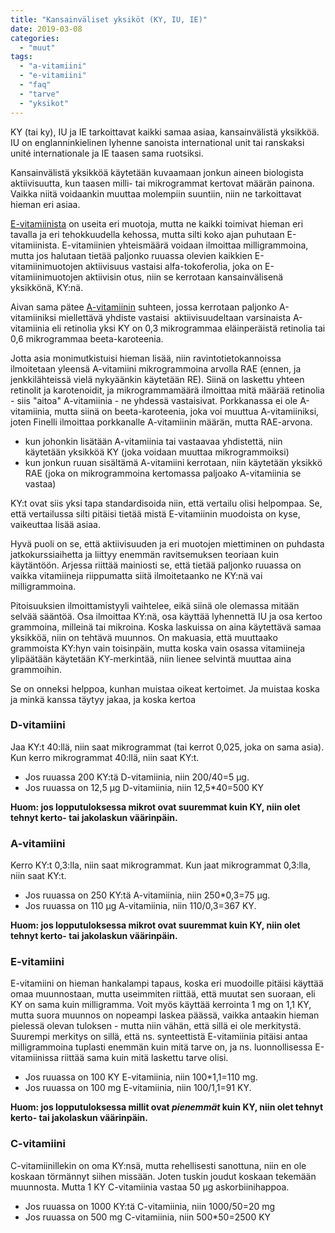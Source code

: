 ```yaml
---
title: "Kansainväliset yksiköt (KY, IU, IE)"
date: 2019-03-08
categories: 
  - "muut"
tags: 
  - "a-vitamiini"
  - "e-vitamiini"
  - "faq"
  - "tarve"
  - "yksikot"
---
```


KY (tai ky), IU ja IE tarkoittavat kaikki samaa asiaa, kansainvälistä yksikköä. IU on englanninkielinen lyhenne sanoista international unit tai ranskaksi unité internationale ja IE taasen sama ruotsiksi.

<!--more-->

Kansainvälistä yksikköä käytetään kuvaamaan jonkun aineen biologista aktiivisuutta, kun taasen milli- tai mikrogrammat kertovat määrän painona. Vaikka niitä voidaankin muuttaa molempiin suuntiin, niin ne tarkoittavat hieman eri asiaa.

[E-vitamiinista](https://www.katiska.eu/tieto/e-vitamiini/e-vitamiinin-aktiivisuus/) on useita eri muotoja, mutta ne kaikki toimivat hieman eri tavalla ja eri tehokkuudella kehossa, mutta silti koko ajan puhutaan E-vitamiinista. E-vitamiinien yhteismäärä voidaan ilmoittaa milligrammoina, mutta jos halutaan tietää paljonko ruuassa olevien kaikkien E-vitamiinimuotojen aktiivisuus vastaisi alfa-tokoferolia, joka on E-vitamiinimuotojen aktiivisin otus, niin se kerrotaan kansainvälisenä yksikkönä, KY:nä.

Aivan sama pätee [A-vitamiinin](https://www.katiska.eu/tieto/a-vitamiini/a-vitamiini/) suhteen, jossa kerrotaan paljonko A-vitamiiniksi miellettävä yhdiste vastaisi  aktiivisuudeltaan varsinaista A-vitamiinia eli retinolia yksi KY on 0,3 mikrogrammaa eläinperäistä retinolia tai 0,6 mikrogrammaa beeta-karoteenia.

Jotta asia monimutkistuisi hieman lisää, niin ravintotietokannoissa ilmoitetaan yleensä A-vitamiini mikrogrammoina arvolla RAE (ennen, ja jenkkilähteissä vielä nykyäänkin käytetään RE). Siinä on laskettu yhteen retinolit ja karotenoidit, ja mikrogrammamäärä ilmoittaa mitä määrää retinolia - siis "aitoa" A-vitamiinia - ne yhdessä vastaisivat. Porkkanassa ei ole A-vitamiinia, mutta siinä on beeta-karoteenia, joka voi muuttua A-vitamiiniksi, joten Finelli ilmoittaa porkkanalle A-vitamiinin määrän, mutta RAE-arvona.

- kun johonkin lisätään A-vitamiinia tai vastaavaa yhdistettä, niin käytetään yksikköä KY (joka voidaan muuttaa mikrogrammoiksi)
- kun jonkun ruuan sisältämä A-vitamiini kerrotaan, niin käytetään yksikkö RAE (joka on mikrogrammoina kertomassa paljoako A-vitamiinia se vastaa)

KY:t ovat siis yksi tapa standardisoida niin, että vertailu olisi helpompaa. Se, että vertailussa silti pitäisi tietää mistä E-vitamiinin muodoista on kyse, vaikeuttaa lisää asiaa.

Hyvä puoli on se, että aktiivisuuden ja eri muotojen miettiminen on puhdasta jatkokurssiaihetta ja liittyy enemmän ravitsemuksen teoriaan kuin käytäntöön. Arjessa riittää mainiosti se, että tietää paljonko ruuassa on vaikka vitamiineja riippumatta siitä ilmoitetaanko ne KY:nä vai milligrammoina.

Pitoisuuksien ilmoittamistyyli vaihtelee, eikä siinä ole olemassa mitään selvää sääntöä. Osa ilmoittaa KY:nä, osa käyttää lyhennettä IU ja osa kertoo grammoina, milleinä tai mikroina. Koska laskuissa on aina käytettävä samaa yksikköä, niin on tehtävä muunnos. On makuasia, että muuttaako grammoista KY:hyn vain toisinpäin, mutta koska vain osassa vitamiineja ylipäätään käytetään KY-merkintää, niin lienee selvintä muuttaa aina grammoihin.

Se on onneksi helppoa, kunhan muistaa oikeat kertoimet. Ja muistaa koska ja minkä kanssa täytyy jakaa, ja koska kertoa

### D-vitamiini

Jaa KY:t 40:llä, niin saat mikrogrammat (tai kerrot 0,025, joka on sama asia). Kun kerro mikrogrammat 40:llä, niin saat KY:t.

- Jos ruuassa 200 KY:tä D-vitamiinia, niin 200/40=5 µg.
- Jos ruuassa on 12,5 µg D-vitamiinia, niin 12,5\*40=500 KY

**Huom: jos lopputuloksessa mikrot ovat suuremmat kuin KY, niin olet tehnyt kerto- tai jakolaskun väärinpäin.**

### A-vitamiini

Kerro KY:t 0,3:lla, niin saat mikrogrammat. Kun jaat mikrogrammat 0,3:lla, niin saat KY:t.

- Jos ruuassa on 250 KY:tä A-vitamiinia, niin 250\*0,3=75 µg.
- Jos ruuassa on 110 µg A-vitamiinia, niin 110/0,3=367 KY.

**Huom: jos lopputuloksessa mikrot ovat suuremmat kuin KY, niin olet tehnyt kerto- tai jakolaskun väärinpäin.**

### E-vitamiini

E-vitamiini on hieman hankalampi tapaus, koska eri muodoille pitäisi käyttää omaa muunnostaan, mutta useimmiten riittää, että muutat sen suoraan, eli KY on sama kuin milligramma. Voit myös käyttää kerrointa 1 mg on 1,1 KY, mutta suora muunnos on nopeampi laskea päässä, vaikka antaakin hieman pielessä olevan tuloksen - mutta niin vähän, että sillä ei ole merkitystä. Suurempi merkitys on sillä, että ns. synteettistä E-vitamiinia pitäisi antaa milligrammoina tuplasti enemmän kuin mitä tarve on, ja ns. luonnollisessa E-vitamiinissa riittää sama kuin mitä laskettu tarve olisi.

- Jos ruuassa on 100 KY E-vitamiinia, niin 100\*1,1=110 mg.
- Jos ruuassa on 100 mg E-vitamiinia, niin 100/1,1=91 KY.

**Huom: jos lopputuloksessa millit ovat _pienemmät_ kuin KY, niin olet tehnyt kerto- tai jakolaskun väärinpäin.**

### C-vitamiini

C-vitamiinillekin on oma KY:nsä, mutta rehellisesti sanottuna, niin en ole koskaan törmännyt siihen missään. Joten tuskin joudut koskaan tekemään muunnosta. Mutta 1 KY C-vitamiinia vastaa 50 µg askorbiinihappoa.

- Jos ruuassa on 1000 KY:tä C-vitamiinia, niin 1000/50=20 mg
- Jos ruuassa on 500 mg C-vitamiinia, niin 500\*50=2500 KY
